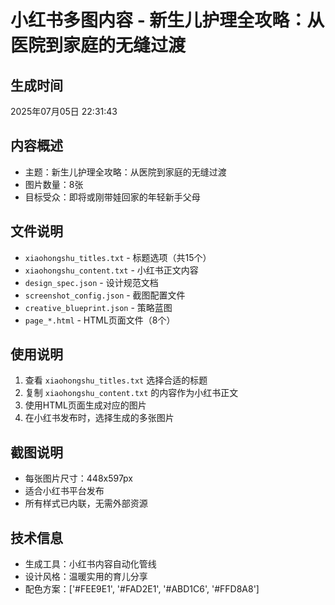 # 小红书多图内容 - 新生儿护理全攻略：从医院到家庭的无缝过渡

## 生成时间
2025年07月05日 22:31:43

## 内容概述
- 主题：新生儿护理全攻略：从医院到家庭的无缝过渡
- 图片数量：8张
- 目标受众：即将或刚带娃回家的年轻新手父母

## 文件说明
- `xiaohongshu_titles.txt` - 标题选项（共15个）
- `xiaohongshu_content.txt` - 小红书正文内容
- `design_spec.json` - 设计规范文档
- `screenshot_config.json` - 截图配置文件
- `creative_blueprint.json` - 策略蓝图
- `page_*.html` - HTML页面文件（8个）

## 使用说明
1. 查看 `xiaohongshu_titles.txt` 选择合适的标题
2. 复制 `xiaohongshu_content.txt` 的内容作为小红书正文
3. 使用HTML页面生成对应的图片
4. 在小红书发布时，选择生成的多张图片

## 截图说明
- 每张图片尺寸：448x597px
- 适合小红书平台发布
- 所有样式已内联，无需外部资源

## 技术信息
- 生成工具：小红书内容自动化管线
- 设计风格：温暖实用的育儿分享
- 配色方案：['#FEE9E1', '#FAD2E1', '#ABD1C6', '#FFD8A8']
